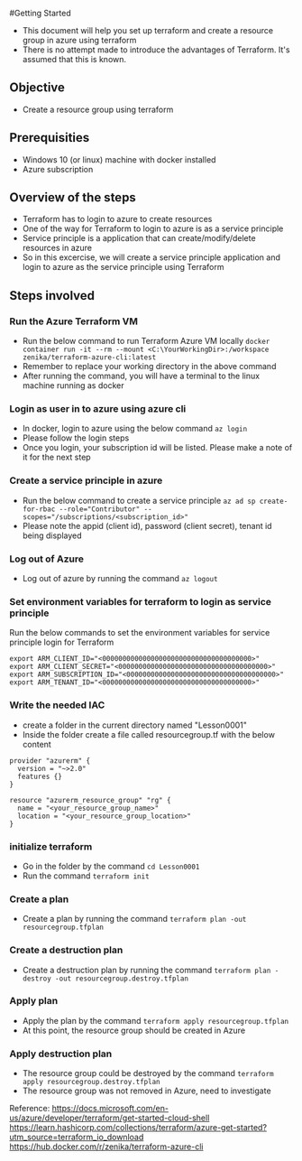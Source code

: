 #Getting Started
* This document will help you set up terraform and create a resource group in azure using terraform
* There is no attempt made to introduce the advantages of Terraform. It's assumed that this is known.

## Objective
* Create a resource group using terraform

## Prerequisities
* Windows 10 (or linux) machine with docker installed
* Azure subscription

## Overview of the steps
* Terraform has to login to azure to create resources
* One of the way for Terraform to login to azure is as a service principle
* Service principle is a application that can create/modify/delete resources in azure
* So in this excercise, we will create a service principle application and login to azure as the service principle using Terraform

## Steps involved

### Run the Azure Terraform VM
* Run the below command to run Terraform Azure VM locally
`docker container run -it --rm --mount <C:\YourWorkingDir>:/workspace zenika/terraform-azure-cli:latest`
* Remember to replace your working directory in the above command
* After running the command, you will have a terminal to the linux machine running as docker

### Login as user in to azure using azure cli
* In docker, login to azure using the below command
`az login`
* Please follow the login steps
* Once you login, your subscription id will be listed. Please make a note of it for the next step

### Create a service principle in azure
* Run the below command to create a service principle
`az ad sp create-for-rbac --role="Contributor" --scopes="/subscriptions/<subscription_id>"`
* Please note the appid (client id), password (client secret), tenant id being displayed

### Log out of Azure
* Log out of azure by running the command `az logout`

### Set environment variables for terraform to login as service principle
Run the below commands to set the environment variables for service principle login for Terraform
```
export ARM_CLIENT_ID="<0000000000000000000000000000000000000>"
export ARM_CLIENT_SECRET="<0000000000000000000000000000000000000>"
export ARM_SUBSCRIPTION_ID="<0000000000000000000000000000000000000>"
export ARM_TENANT_ID="<0000000000000000000000000000000000000>"
```

### Write the needed IAC
* create a folder in the current directory named "Lesson0001"
* Inside the folder create a file called resourcegroup.tf with the below content
```
provider "azurerm" {
  version = "~>2.0"
  features {}
}

resource "azurerm_resource_group" "rg" {
  name = "<your_resource_group_name>"
  location = "<your_resource_group_location>"
}

```

### initialize terraform
* Go in the folder by the command `cd Lesson0001`
* Run the command `terraform init`

### Create a plan
* Create a plan by running the command `terraform plan -out resourcegroup.tfplan`

### Create a destruction plan
* Create a destruction plan by running the command `terraform plan -destroy -out resourcegroup.destroy.tfplan`

### Apply plan
* Apply the plan by the command `terraform apply resourcegroup.tfplan`
* At this point, the resource group should be created in Azure

### Apply destruction plan
* The resource group could be destroyed by the command `terraform apply resourcegroup.destroy.tfplan`
* The resource group was not removed in Azure, need to investigate

Reference:
https://docs.microsoft.com/en-us/azure/developer/terraform/get-started-cloud-shell
https://learn.hashicorp.com/collections/terraform/azure-get-started?utm_source=terraform_io_download
https://hub.docker.com/r/zenika/terraform-azure-cli






